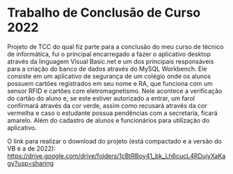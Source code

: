 # Trabalho de Conclusão de Curso 2022
Projeto de TCC do qual fiz parte para a conclusão do meu curso de técnico de informática, fui o principal encarregado a fazer o aplicativo desktop através da linguagem Visual Basic.net e um dos principais responsáveis para a criação do banco de dados através do MySQL Workbench.
Ele consiste em um aplicativo de segurança de um colégio onde os alunos possuem cartões registrados em seu nome e RA, que funciona com um sensor RFID e cartões com eletromagnetismo. Nele acontece a verificação do cartão do aluno e, se este estiver autorizado a entrar, um farol confirmará através da cor verde, assim como recusará através da cor vermelha e caso o estudante possua pendências com a secretaria, ficará amarelo. Além do cadastro de alunos e funcionários para utilização do aplicativo.

O link para realizar o download do projeto (está compactado e a versão do VB é a de 2022): 
https://drive.google.com/drive/folders/1cBtRBoy41_bk_Lh6cucL4RDujyXaKagy?usp=sharing 
